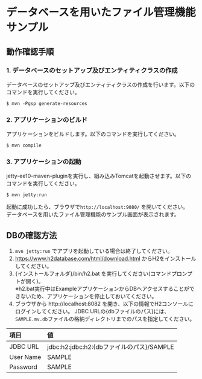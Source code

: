 # データベースを用いたファイル管理機能サンプル

## 動作確認手順

### 1. データベースのセットアップ及びエンティティクラスの作成

データベースのセットアップ及びエンティティクラスの作成を行います。以下のコマンドを実行してください。
  
    $ mvn -Pgsp generate-resources

### 2. アプリケーションのビルド

アプリケーションをビルドします。以下のコマンドを実行してください。

    $ mvn compile

### 3. アプリケーションの起動

jetty-ee10-maven-pluginを実行し、組み込みTomcatを起動させます。以下のコマンドを実行してください。

    $ mvn jetty:run

起動に成功したら、ブラウザで`http://localhost:9080/` を開いてください。  
データベースを用いたファイル管理機能のサンプル画面が表示されます。  


## DBの確認方法

1. `mvn jetty:run` でアプリを起動している場合は終了してください。
2. https://www.h2database.com/html/download.html からH2をインストールしてください。
3. {インストールフォルダ}/bin/h2.bat を実行してください(コマンドプロンプトが開く)。  
   ※h2.bat実行中はExampleアプリケーションからDBへアクセスすることができないため、アプリケーションを停止しておいてください。
4. ブラウザから http://localhost:8082 を開き、以下の情報でH2コンソールにログインしてください。
   JDBC URLの{dbファイルのパス}には、`SAMPLE.mv.db`ファイルの格納ディレクトリまでのパスを指定してください。

| 項目     | 値                                  |
|:---------|:-----------------------------------|
|JDBC URL  | jdbc:h2:jdbc:h2:{dbファイルのパス}/SAMPLE |
|User Name | SAMPLE                             |
|Password  | SAMPLE                             |

